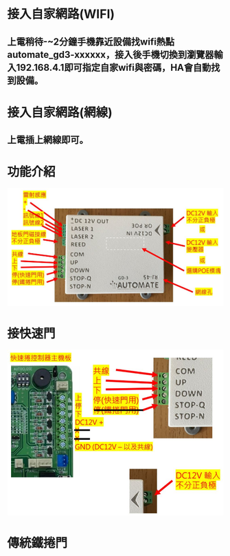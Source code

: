 # 接入自家網路(WIFI)
## 上電稍待-~2分鐘手機靠近設備找wifi熱點 automate_gd3-xxxxxx，接入後手機切換到瀏覽器輸入192.168.4.1即可指定自家wifi與密碼，HA會自動找到設備。
# 接入自家網路(網線)
## 上電插上網線即可。

# 功能介紹
![081733](/GD_3/image/20250519_2.JPG)

# 接快速門
![081733](/GD_3/image/20250519_3.JPG)

# 傳統鐵捲門
